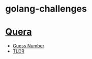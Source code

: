 # golang-challenges

# [Quera](https://quera.org/problemset)
- [Guess Number](https://quera.org/problemset/183675/)
- [TLDR](https://quera.org/problemset/181683/)
